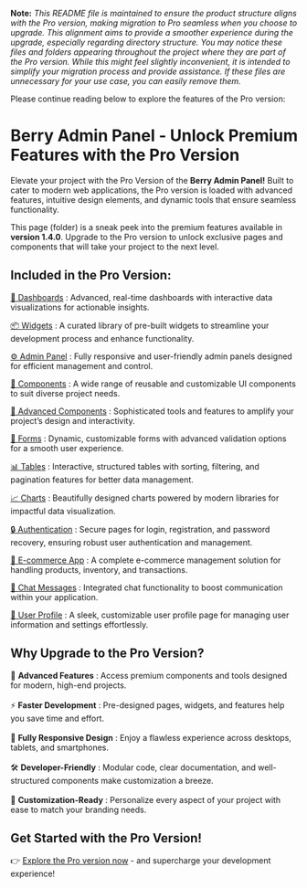 **Note:** *This README file is maintained to ensure the product structure aligns with the Pro version, making migration to Pro seamless when you choose to upgrade. This alignment aims to provide a smoother experience during the upgrade, especially regarding directory structure. You may notice these files and folders appearing throughout the project where they are part of the Pro version. While this might feel slightly inconvenient, it is intended to simplify your migration process and provide assistance. If these files are unnecessary for your use case, you can easily remove them.*

Please continue reading below to explore the features of the Pro version:

# Berry Admin Panel - Unlock Premium Features with the Pro Version

Elevate your project with the Pro Version of the <b>Berry Admin Panel!</b> Built to cater to modern web applications, the Pro version is loaded with advanced features, intuitive design elements, and dynamic tools that ensure seamless functionality.

This page (folder) is a sneak peek into the premium features available in <b>version 1.4.0</b>. Upgrade to the Pro version to unlock exclusive pages and components that will take your project to the next level.

## Included in the Pro Version:

[🚀 Dashboards](https://berrydashboard.com/bootstrap/default/dashboard/index.html) : Advanced, real-time dashboards with interactive data visualizations for actionable insights.

[📦 Widgets](https://berrydashboard.com/bootstrap/default/widget/w_statistics.html) : A curated library of pre-built widgets to streamline your development process and enhance functionality.

[⚙️ Admin Panel](https://berrydashboard.com/bootstrap/default/admins/course-dashboard.html) : Fully responsive and user-friendly admin panels designed for efficient management and control.

[🔧 Components](https://berrydashboard.com/bootstrap/default/elements/bc_button.html) : A wide range of reusable and customizable UI components to suit diverse project needs.

[🚀 Advanced Components](https://berrydashboard.com/bootstrap/default/elements/ac_alert.html) : Sophisticated tools and features to amplify your project’s design and interactivity.

[📝 Forms](https://berrydashboard.com/bootstrap/default/forms/form_elements.html) : Dynamic, customizable forms with advanced validation options for a smooth user experience.

[📊 Tables](https://berrydashboard.com/bootstrap/default/table/tbl_dt-simple.html) : Interactive, structured tables with sorting, filtering, and pagination features for better data management.

[📈 Charts](https://berrydashboard.com/bootstrap/default/chart/chart-apex.html) : Beautifully designed charts powered by modern libraries for impactful data visualization.

[🔒 Authentication](https://berrydashboard.com/bootstrap/default/pages/login-v1.html) : Secure pages for login, registration, and password recovery, ensuring robust user authentication and management.

[🛒 E-commerce App](https://berrydashboard.com/bootstrap/default/application/ecom_product.html) : A complete e-commerce management solution for handling products, inventory, and transactions.

[💬 Chat Messages](https://berrydashboard.com/bootstrap/default/application/chat.html) : Integrated chat functionality to boost communication within your application.

[👤 User Profile](https://berrydashboard.com/bootstrap/default/application/social-profile.html) : A sleek, customizable user profile page for managing user information and settings effortlessly.

## Why Upgrade to the Pro Version?

🚀 <b>Advanced Features</b> : Access premium components and tools designed for modern, high-end projects. <br/><br/>
⚡ <b>Faster Development</b> : Pre-designed pages, widgets, and features help you save time and effort. <br/><br/>
📱 <b>Fully Responsive Design</b> : Enjoy a flawless experience across desktops, tablets, and smartphones. <br/><br/>
🛠 <b>Developer-Friendly</b> : Modular code, clear documentation, and well-structured components make customization a breeze. <br/><br/>
🎨 <b>Customization-Ready</b> : Personalize every aspect of your project with ease to match your branding needs.

## Get Started with the Pro Version!

👉 [Explore the Pro version now](https://codedthemes.com/item/berry-bootstrap-5-admin-template/) - and supercharge your development experience!
